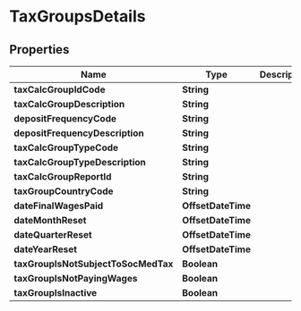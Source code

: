 

# TaxGroupsDetails


## Properties

| Name | Type | Description | Notes |
|------------ | ------------- | ------------- | -------------|
|**taxCalcGroupIdCode** | **String** |  |  [optional] |
|**taxCalcGroupDescription** | **String** |  |  [optional] |
|**depositFrequencyCode** | **String** |  |  [optional] |
|**depositFrequencyDescription** | **String** |  |  [optional] |
|**taxCalcGroupTypeCode** | **String** |  |  [optional] |
|**taxCalcGroupTypeDescription** | **String** |  |  [optional] |
|**taxCalcGroupReportId** | **String** |  |  [optional] |
|**taxGroupCountryCode** | **String** |  |  [optional] |
|**dateFinalWagesPaid** | **OffsetDateTime** |  |  [optional] |
|**dateMonthReset** | **OffsetDateTime** |  |  [optional] |
|**dateQuarterReset** | **OffsetDateTime** |  |  [optional] |
|**dateYearReset** | **OffsetDateTime** |  |  [optional] |
|**taxGroupIsNotSubjectToSocMedTax** | **Boolean** |  |  [optional] |
|**taxGroupIsNotPayingWages** | **Boolean** |  |  [optional] |
|**taxGroupIsInactive** | **Boolean** |  |  [optional] |



